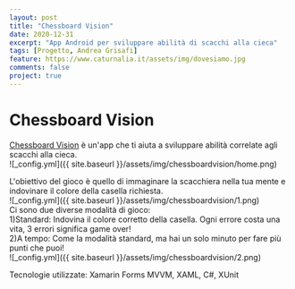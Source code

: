 ```yaml
---
layout: post
title: "Chessboard Vision"
date: 2020-12-31
excerpt: "App Android per sviluppare abilità di scacchi alla cieca"
tags: [Progetto, Andrea Grisafi]
feature: https://www.caturnalia.it/assets/img/dovesiamo.jpg
comments: false
project: true
---
```

# Chessboard Vision
[Chessboard Vision](https://play.google.com/store/apps/details?id=com.andreagrisafi.chessboardvision) è un'app che ti aiuta a sviluppare abilità correlate agli scacchi alla cieca.  
![_config.yml]({{ site.baseurl }}/assets/img/chessboardvision/home.png)  

L'obiettivo del gioco è quello di immaginare la scacchiera nella tua mente e indovinare il colore della casella richiesta.  
![_config.yml]({{ site.baseurl }}/assets/img/chessboardvision/1.png)  
Ci sono due diverse modalità di gioco:  
1)Standard: Indovina il colore corretto della casella. Ogni errore costa una vita, 3 errori significa game over!  
2)A tempo: Come la modalità standard, ma hai un solo minuto per fare più punti che puoi!  
![_config.yml]({{ site.baseurl }}/assets/img/chessboardvision/2.png)  

Tecnologie utilizzate: Xamarin Forms MVVM, XAML, C#, XUnit
